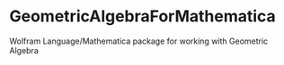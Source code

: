 # GeometricAlgebraForMathematica
Wolfram Language/Mathematica package for working with Geometric Algebra

